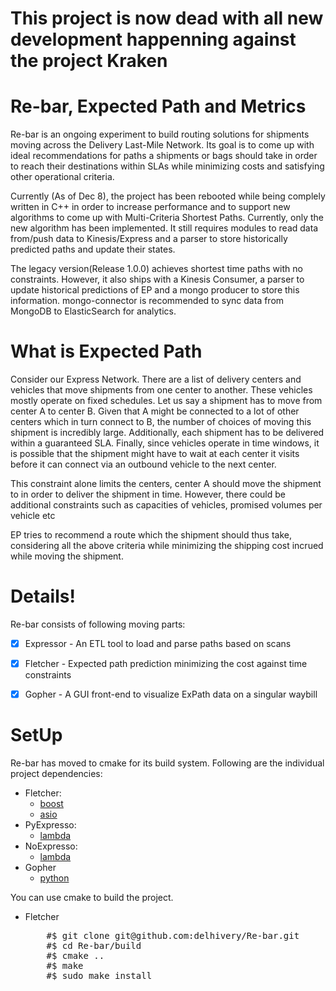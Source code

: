 # This project is now dead with all new development happenning against the project Kraken 

# Re-bar, Expected Path and Metrics
Re-bar is an ongoing experiment to build routing solutions for shipments moving across the Delivery Last-Mile Network. Its goal is to come up with ideal recommendations for paths a shipments or bags should take in order to reach their destinations within SLAs while minimizing costs and satisfying other operational criteria.

Currently (As of Dec 8), the project has been rebooted while being complely written in C++ in order to increase performance and to support new algorithms to come up with Multi-Criteria Shortest Paths. Currently, only the new algorithm has been implemented. It still requires modules to read data from/push data to Kinesis/Express and a parser to store historically predicted paths and update their states.

The legacy version(Release 1.0.0) achieves shortest time paths with no constraints. However, it also ships with a Kinesis Consumer, a parser to update historical predictions of EP and a mongo producer to store this information. mongo-connector is recommended to sync data from MongoDB to ElasticSearch for analytics.


# What is Expected Path
Consider our Express Network. There are a list of delivery centers and vehicles that move shipments from one center to another. These vehicles mostly operate on fixed schedules. Let us say a shipment has to move from center A to center B. Given that A might be connected to a lot of other centers which in turn connect to B, the number of choices of moving this shipment is incredibly large. Additionally, each shipment has to be delivered within a guaranteed SLA. Finally, since vehicles operate in time windows, it is possible that the shipment might have to wait at each center it visits before it can connect via an outbound vehicle to the next center.

This constraint alone limits the centers, center A should move the shipment to in order to deliver the shipment in time. However, there could be additional constraints such as capacities of vehicles, promised volumes per vehicle etc

EP tries to recommend a route which the shipment should thus take, considering all the above criteria while minimizing the shipping cost incrued while moving the shipment.

# Details!
Re-bar consists of following moving parts:
- [x] Expressor - An ETL tool to load and parse paths based on scans
- [x] Fletcher - Expected path prediction minimizing the cost against time constraints
- [x] Gopher - A GUI front-end to visualize ExPath data on a singular waybill


# SetUp
Re-bar has moved to cmake for its build system. Following are the individual project dependencies:
- Fletcher:
    * [boost](http://www.boost.org/)
    * [asio](http://think-async.com/Asio/)
- PyExpresso:
    * [lambda](http://docs.aws.amazon.com/lambda/latest/dg/welcome.html)
- NoExpresso:
    * [lambda](http://docs.aws.amazon.com/lambda/latest/dg/welcome.html)
- Gopher
    * [python](http://python.org/)

You can use cmake to build the project.
- Fletcher
    <pre>
      #$ git clone git@github.com:delhivery/Re-bar.git
      #$ cd Re-bar/build
      #$ cmake ..
      #$ make
      #$ sudo make install
    </pre>
